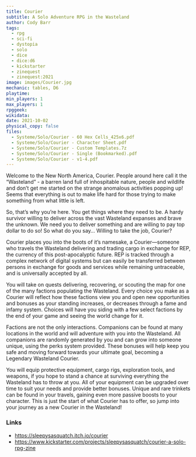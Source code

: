 ```yaml
---
title: Courier
subtitle: A Solo Adventure RPG in the Wasteland
author: Cody Barr
tags:
  - rpg
  - sci-fi
  - dystopia
  - solo
  - dice
  - dice:d6
  - kickstarter
  - zinequest
  - zinequest:2021
image: images/Courier.jpg
mechanic: tables, D6
playtime:
min_players: 1
max_players: 1
rpggeek:
wikidata:
date: 2021-10-02
physical_copy: false
files:
  - Systeme/Solo/Courier - 60 Hex Cells_425x6.pdf
  - Systeme/Solo/Courier - Character Sheet.pdf
  - Systeme/Solo/Courier - Custom Templates.7z
  - Systeme/Solo/Courier - Single (Bookmarked).pdf
  - Systeme/Solo/Courier - v1-4.pdf
---
```


<!-- Excerpt Start -->
Welcome to the New North America, Courier. People around here call it
the “Wasteland” - a barren land full of inhospitable nature, people and
wildlife and don’t get me started on the strange anomalous activities
popping up! Seems that everything is out to make life hard for those
trying to make something from what little is left.

So, that’s why you’re here. You get things where they need to be. A
hardy survivor willing to deliver across the vast Wasteland expanses
and brave the unknown. We need you to deliver something and are
willing to pay top dollar to do so! So what do you say…
Willing to take the job, Courier?

<!-- Excerpt End -->

Courier places you into the boots of it’s namesake, a Courier—someone who
travels the Wasteland delivering and trading cargo in exchange for REP, the
currency of this post-apocalyptic future. REP is tracked through a complex
network of digital systems but can easily be transferred between persons in
exchange for goods and services while remaining untraceable, and is universally accepted by all.

You will take on quests delivering, recovering, or scouting the map for one of
the many factions populating the Wasteland. Every choice you make as a
Courier will reflect how these factions view you and open new opportunities
and bonuses as your standing increases, or decreases through a fame and
infamy system. Choices will have you siding with a few select factions by the
end of your game and seeing the world change for it.

Factions are not the only interactions. Companions can be found at many
locations in the world and will adventure with you into the Wasteland. All
companions are randomly generated by you and can grow into someone
unique, using the perks system provided. These bonuses will help keep you
safe and moving forward towards your ultimate goal, becoming a Legendary
Wasteland Courier.

You will equip protective equipment, cargo rigs, exploration tools, and
weapons, if you hope to stand a chance at surviving everything the Wasteland
has to throw at you. All of your equipment can be upgraded over time to suit
your needs and provide better bonuses. Unique and rare trinkets can be found
in your travels, gaining even more passive boosts to your character.
This is just the start of what Courier has to offer, so jump into your journey as
a new Courier in the Wasteland!


### Links

- https://sleepysasquatch.itch.io/courier
- https://www.kickstarter.com/projects/sleepysasquatch/courier-a-solo-rpg-zine

